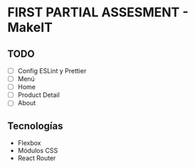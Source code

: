 <h1>FIRST PARTIAL ASSESMENT - MakeIT</h1>

## TODO

- [ ] Config ESLint y Prettier
- [ ] Menú
- [ ] Home
- [ ] Product Detail
- [ ] About

## Tecnologías

- Flexbox
- Módulos CSS
- React Router
